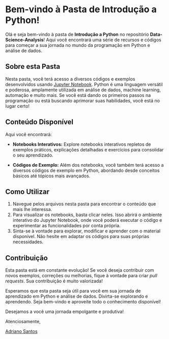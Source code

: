 # Bem-vindo à Pasta de Introdução a Python!

Olá e seja bem-vindo à pasta de **Introdução a Python** no repositório **Data-Science-Analysis**! Aqui você encontrará uma série de recursos e códigos para começar a sua jornada no mundo da programação em Python e análise de dados.

## Sobre esta Pasta

Nesta pasta, você terá acesso a diversos códigos e exemplos desenvolvidos usando [Jupyter Notebook](https://jupyter.org/). Python é uma linguagem versátil e poderosa, amplamente utilizada em análise de dados, machine learning, automação e muito mais. Se você está dando os primeiros passos na programação ou está buscando aprimorar suas habilidades, você está no lugar certo!

## Conteúdo Disponível

Aqui você encontrará:

- **Notebooks Interativos:** Explore notebooks interativos repletos de exemplos práticos, explicações detalhadas e exercícios para consolidar o seu aprendizado.

- **Códigos de Exemplo:** Além dos notebooks, você também terá acesso a diversos códigos de exemplo em Python, abordando desde conceitos básicos até tópicos mais avançados.

## Como Utilizar

1. Navegue pelos arquivos nesta pasta para encontrar o conteúdo que mais lhe interessa.
2. Para visualizar os notebooks, basta clicar neles. Isso abrirá o ambiente interativo do Jupyter Notebook, onde você poderá executar o código e experimentar as funcionalidades por conta própria.
3. Sinta-se à vontade para explorar, modificar e aprender com o material disponível. Não hesite em adaptar os códigos para suas próprias necessidades.

## Contribuição

Esta pasta está em constante evolução! Se você deseja contribuir com novos exemplos, correções ou melhorias, fique à vontade para criar *pull requests*. Sua contribuição é muito valorizada!

Esperamos que esta pasta seja útil para você em sua jornada de aprendizado em Python e análise de dados. Divirta-se explorando e aprendendo. Seja bem-vindo e aproveite todo o conhecimento disponível!

Desejamos a você uma jornada empolgante e produtiva!

Atenciosamente,

[Adriano Santos](https://api.whatsapp.com/send?phone=5579998960414)
